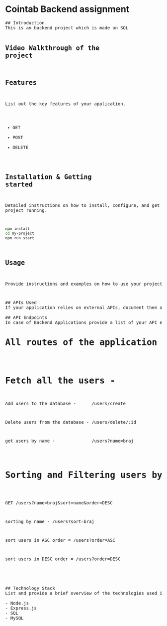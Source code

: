 


<h1>Cointab Backend assignment</h1>
<pre>
## Introduction
This is an backend project which is made on SQL

## Video Walkthrough of the project

## Features
List out the key features of your application.

- GET
- POST
- DELETE

## Installation & Getting started
Detailed instructions on how to install, configure, and get the project running.

```bash
npm install 
cd my-project
npm run start
```

## Usage
Provide instructions and examples on how to use your project.
</pre>

<pre>

## APIs Used
If your application relies on external APIs, document them and include any necessary links or references.

## API Endpoints
In case of Backend Applications provide a list of your API endpoints, methods, brief descriptions, and examples of request/response.
<h1>All routes of the application</h1>

<h1>Fetch all the users -            /users</h1>
<p>Add users to the database -      /users/create</p>
<p>Delete users from the database - /users/delete/:id</p>
<p>get users by name -              /users?name=braj</p>

<h1>Sorting and Filtering users by-</h1>

<p>GET /users?name=braj&sort=name&order=DESC</p>
<p>sorting by name - /users?sort=braj</p>
<p>sort users in ASC order = /users?order=ASC</p>
<p>sort users in DESC order = /users?order=DESC</p>



## Technology Stack
List and provide a brief overview of the technologies used in the project.

- Node.js
- Express.js
- SQL
- MySQL
</pre>